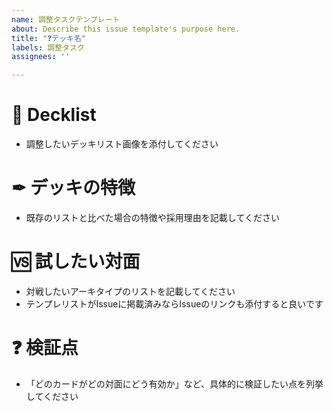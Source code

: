 ```yaml
---
name: 調整タスクテンプレート
about: Describe this issue template's purpose here.
title: "❓デッキ名"
labels: 調整タスク
assignees: ''

---
```


# 🌋  Decklist
- 調整したいデッキリスト画像を添付してください

# ✒ デッキの特徴
- 既存のリストと比べた場合の特徴や採用理由を記載してください

# 🆚 試したい対面
- 対戦したいアーキタイプのリストを記載してください
- テンプレリストがIssueに掲載済みならIssueのリンクも添付すると良いです

# ❓ 検証点
- 「どのカードがどの対面にどう有効か」など、具体的に検証したい点を列挙してください
